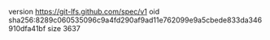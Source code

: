 version https://git-lfs.github.com/spec/v1
oid sha256:8289c060535096c9a4fd290af9ad11e762099e9a5cbede833da346910dfa41bf
size 3637
